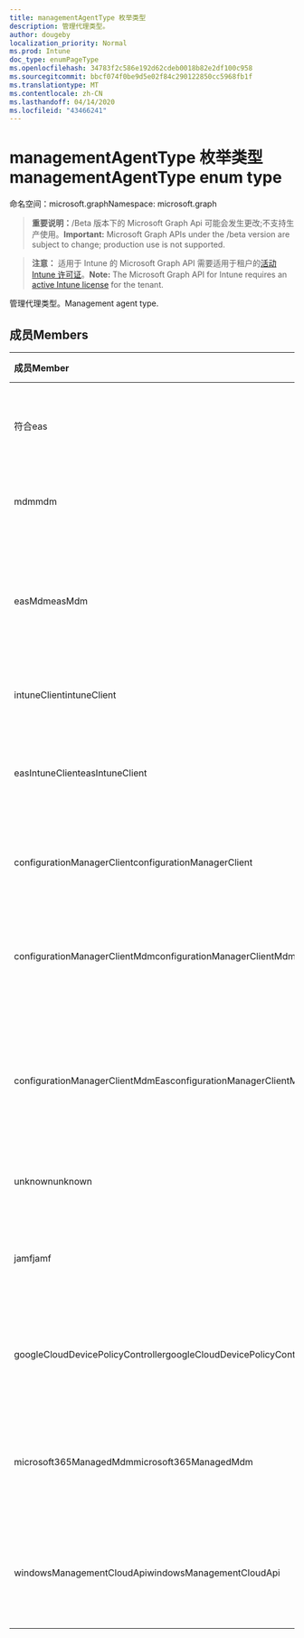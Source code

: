 ```yaml
---
title: managementAgentType 枚举类型
description: 管理代理类型。
author: dougeby
localization_priority: Normal
ms.prod: Intune
doc_type: enumPageType
ms.openlocfilehash: 34783f2c586e192d62cdeb0018b82e2df100c958
ms.sourcegitcommit: bbcf074f0be9d5e02f84c290122850cc5968fb1f
ms.translationtype: MT
ms.contentlocale: zh-CN
ms.lasthandoff: 04/14/2020
ms.locfileid: "43466241"
---
```

# <a name="managementagenttype-enum-type"></a><span data-ttu-id="11902-103">managementAgentType 枚举类型</span><span class="sxs-lookup"><span data-stu-id="11902-103">managementAgentType enum type</span></span>

<span data-ttu-id="11902-104">命名空间：microsoft.graph</span><span class="sxs-lookup"><span data-stu-id="11902-104">Namespace: microsoft.graph</span></span>

> <span data-ttu-id="11902-105">**重要说明：**/Beta 版本下的 Microsoft Graph Api 可能会发生更改;不支持生产使用。</span><span class="sxs-lookup"><span data-stu-id="11902-105">**Important:** Microsoft Graph APIs under the /beta version are subject to change; production use is not supported.</span></span>

> <span data-ttu-id="11902-106">**注意：** 适用于 Intune 的 Microsoft Graph API 需要适用于租户的[活动 Intune 许可证](https://go.microsoft.com/fwlink/?linkid=839381)。</span><span class="sxs-lookup"><span data-stu-id="11902-106">**Note:** The Microsoft Graph API for Intune requires an [active Intune license](https://go.microsoft.com/fwlink/?linkid=839381) for the tenant.</span></span>

<span data-ttu-id="11902-107">管理代理类型。</span><span class="sxs-lookup"><span data-stu-id="11902-107">Management agent type.</span></span>

## <a name="members"></a><span data-ttu-id="11902-108">成员</span><span class="sxs-lookup"><span data-stu-id="11902-108">Members</span></span>
|<span data-ttu-id="11902-109">成员</span><span class="sxs-lookup"><span data-stu-id="11902-109">Member</span></span>|<span data-ttu-id="11902-110">值</span><span class="sxs-lookup"><span data-stu-id="11902-110">Value</span></span>|<span data-ttu-id="11902-111">说明</span><span class="sxs-lookup"><span data-stu-id="11902-111">Description</span></span>|
|:---|:---|:---|
|<span data-ttu-id="11902-112">符合</span><span class="sxs-lookup"><span data-stu-id="11902-112">eas</span></span>|<span data-ttu-id="11902-113">1</span><span class="sxs-lookup"><span data-stu-id="11902-113">1</span></span>|<span data-ttu-id="11902-114">设备由 Exchange server 管理。</span><span class="sxs-lookup"><span data-stu-id="11902-114">The device is managed by Exchange server.</span></span>|
|<span data-ttu-id="11902-115">mdm</span><span class="sxs-lookup"><span data-stu-id="11902-115">mdm</span></span>|<span data-ttu-id="11902-116">双面</span><span class="sxs-lookup"><span data-stu-id="11902-116">2</span></span>|<span data-ttu-id="11902-117">设备由 Intune MDM 管理。</span><span class="sxs-lookup"><span data-stu-id="11902-117">The device is managed by Intune MDM.</span></span>|
|<span data-ttu-id="11902-118">easMdm</span><span class="sxs-lookup"><span data-stu-id="11902-118">easMdm</span></span>|<span data-ttu-id="11902-119">第三章</span><span class="sxs-lookup"><span data-stu-id="11902-119">3</span></span>|<span data-ttu-id="11902-120">设备由 Exchange server 和 Intune MDM 管理。</span><span class="sxs-lookup"><span data-stu-id="11902-120">The device is managed by both Exchange server and Intune MDM.</span></span>|
|<span data-ttu-id="11902-121">intuneClient</span><span class="sxs-lookup"><span data-stu-id="11902-121">intuneClient</span></span>|<span data-ttu-id="11902-122">4 </span><span class="sxs-lookup"><span data-stu-id="11902-122">4</span></span>|<span data-ttu-id="11902-123">Intune 客户端托管。</span><span class="sxs-lookup"><span data-stu-id="11902-123">Intune client managed.</span></span>|
|<span data-ttu-id="11902-124">easIntuneClient</span><span class="sxs-lookup"><span data-stu-id="11902-124">easIntuneClient</span></span>|<span data-ttu-id="11902-125">5 </span><span class="sxs-lookup"><span data-stu-id="11902-125">5</span></span>|<span data-ttu-id="11902-126">设备为 EAS 和 Intune 客户端双重托管。</span><span class="sxs-lookup"><span data-stu-id="11902-126">The device is EAS and Intune client dual managed.</span></span>|
|<span data-ttu-id="11902-127">configurationManagerClient</span><span class="sxs-lookup"><span data-stu-id="11902-127">configurationManagerClient</span></span>|<span data-ttu-id="11902-128">8 </span><span class="sxs-lookup"><span data-stu-id="11902-128">8</span></span>|<span data-ttu-id="11902-129">设备由配置管理器管理。</span><span class="sxs-lookup"><span data-stu-id="11902-129">The device is managed by Configuration Manager.</span></span>|
|<span data-ttu-id="11902-130">configurationManagerClientMdm</span><span class="sxs-lookup"><span data-stu-id="11902-130">configurationManagerClientMdm</span></span>|<span data-ttu-id="11902-131">10 </span><span class="sxs-lookup"><span data-stu-id="11902-131">10</span></span>|<span data-ttu-id="11902-132">设备由 Configuration Manager 和 MDM 管理。</span><span class="sxs-lookup"><span data-stu-id="11902-132">The device is managed by Configuration Manager and MDM.</span></span>|
|<span data-ttu-id="11902-133">configurationManagerClientMdmEas</span><span class="sxs-lookup"><span data-stu-id="11902-133">configurationManagerClientMdmEas</span></span>|<span data-ttu-id="11902-134">11x17</span><span class="sxs-lookup"><span data-stu-id="11902-134">11</span></span>|<span data-ttu-id="11902-135">设备由 Configuration Manager、MDM 和 Eas 管理。</span><span class="sxs-lookup"><span data-stu-id="11902-135">The device is managed by Configuration Manager, MDM and Eas.</span></span>|
|<span data-ttu-id="11902-136">unknown</span><span class="sxs-lookup"><span data-stu-id="11902-136">unknown</span></span>|<span data-ttu-id="11902-137">16 </span><span class="sxs-lookup"><span data-stu-id="11902-137">16</span></span>|<span data-ttu-id="11902-138">未知的管理代理类型。</span><span class="sxs-lookup"><span data-stu-id="11902-138">Unknown management agent type.</span></span>|
|<span data-ttu-id="11902-139">jamf</span><span class="sxs-lookup"><span data-stu-id="11902-139">jamf</span></span>|<span data-ttu-id="11902-140">32</span><span class="sxs-lookup"><span data-stu-id="11902-140">32</span></span>|<span data-ttu-id="11902-141">设备属性是从 Jamf 中提取的。</span><span class="sxs-lookup"><span data-stu-id="11902-141">The device attributes are fetched from Jamf.</span></span>|
|<span data-ttu-id="11902-142">googleCloudDevicePolicyController</span><span class="sxs-lookup"><span data-stu-id="11902-142">googleCloudDevicePolicyController</span></span>|<span data-ttu-id="11902-143">64</span><span class="sxs-lookup"><span data-stu-id="11902-143">64</span></span>|<span data-ttu-id="11902-144">设备由 Google 的 CloudDPC 管理。</span><span class="sxs-lookup"><span data-stu-id="11902-144">The device is managed by Google's CloudDPC.</span></span>|
|<span data-ttu-id="11902-145">microsoft365ManagedMdm</span><span class="sxs-lookup"><span data-stu-id="11902-145">microsoft365ManagedMdm</span></span>|<span data-ttu-id="11902-146">258</span><span class="sxs-lookup"><span data-stu-id="11902-146">258</span></span>|<span data-ttu-id="11902-147">此设备由 Microsoft 365 到 Intune 管理。</span><span class="sxs-lookup"><span data-stu-id="11902-147">This device is managed by Microsoft 365 through Intune.</span></span>|
|<span data-ttu-id="11902-148">windowsManagementCloudApi</span><span class="sxs-lookup"><span data-stu-id="11902-148">windowsManagementCloudApi</span></span>|<span data-ttu-id="11902-149">512</span><span class="sxs-lookup"><span data-stu-id="11902-149">512</span></span>|<span data-ttu-id="11902-150">此设备由 Windows Management 云 API 管理。</span><span class="sxs-lookup"><span data-stu-id="11902-150">This device is managed by Windows Management Cloud API.</span></span>|



